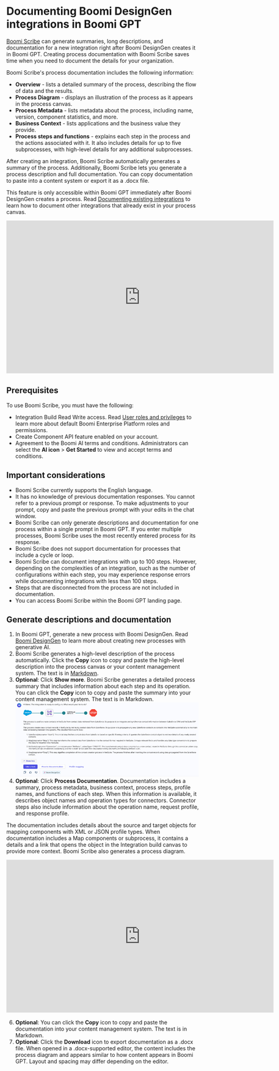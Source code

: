# Documenting Boomi DesignGen integrations in Boomi GPT

<head>
  <meta name="guidename" content="Platform"/>
  <meta name="context" content="GUID-cace0a7b-4df6-4d3a-996b-ba7ded5fde87"/>
</head>

[Boomi Scribe](/docs/Atomsphere/Platform/atm-BoomiAI_Boomi_Scribe.md) can generate summaries, long descriptions, and documentation for a new integration right after Boomi DesignGen creates it in Boomi GPT. Creating process documentation with Boomi Scribe saves time when you need to document the details for your organization.

Boomi Scribe's process documentation includes the following information:

- **Overview** - lists a detailed summary of the process, describing the flow of data and the results.
- **Process Diagram** - displays an illustration of the process as it appears in the process canvas.
- **Process Metadata** - lists metadata about the process, including name, version, component statistics, and more.
- **Business Context** - lists applications and the business value they provide.
- **Process steps and functions** - explains each step in the process and the actions associated with it. It also includes details for up to five subprocesses, with high-level details for any additional subprocesses.

After creating an integration, Boomi Scribe automatically generates a summary of the process. Additionally, Boomi Scribe lets you generate a process description and full documentation. You can copy documentation to paste into a content system or export it as a .docx file.

This feature is only accessible within Boomi GPT immediately after Boomi DesignGen creates a process. Read [Documenting existing integrations](/docs/Atomsphere/Platform/atm-BoomiAI_Create_Documentation_for_Existing_Process.md) to learn how to document other integrations that already exist in your process canvas.

<iframe width="700px" height="400px" src="https://embed.app.guidde.com/playbooks/2z19JooVG3M3Tk6DyTK27m" title="Generating descriptions and documentation for integrations built by Boomi DesignGen" frameborder="0" referrerpolicy="unsafe-url" allowfullscreen="true" allow="clipboard-write" sandbox="allow-popups allow-popups-to-escape-sandbox allow-scripts allow-forms allow-same-origin allow-presentation"></iframe>

## Prerequisites

To use Boomi Scribe, you must have the following: 

-   Integration Build Read Write access. Read [User roles and privileges](c-atm-User_roles_and_privileges_5a1c8a1a-4d58-4e7d-a6b6-b684a0c6d672.md) to learn more about default Boomi Enterprise Platform roles and permissions.
-   Create Component API feature enabled on your account.
-   Agreement to the Boomi AI terms and conditions. Administrators can select the **AI icon** > **Get Started** to view and accept terms and conditions.

## Important considerations

- Boomi Scribe currently supports the English language.
- It has no knowledge of previous documentation responses. You cannot refer to a previous prompt or response. To make adjustments to your prompt, copy and paste the previous prompt with your edits in the chat window.
- Boomi Scribe can only generate descriptions and documentation for one process within a single prompt in Boomi GPT. If you enter multiple processes, Boomi Scribe uses the most recently entered process for its response.
- Boomi Scribe does not support documentation for processes that include a cycle or loop.
- Boomi Scribe can document integrations with up to 100 steps. However, depending on the complexities of an integration, such as the number of configurations within each step, you may experience response errors while documenting integrations with less than 100 steps.
- Steps that are disconnected from the process are not included in documentation.
- You can access Boomi Scribe within the Boomi GPT landing page.

## Generate descriptions and documentation

1. In Boomi GPT, generate a new process with Boomi DesignGen. Read [Boomi DesignGen](/docs/Atomsphere/Platform/atm-BoomiAI_Boomi_DesignGen.md) to learn more about creating new processes with generative AI.
1. Boomi Scribe generates a high-level description of the process automatically. Click the **Copy** icon to copy and paste the high-level description into the process canvas or your content management system. The text is in [Markdown](https://en.wikipedia.org/wiki/Markdown).
5. **Optional**: Click **Show more**. Boomi Scribe generates a detailed process summary that includes information about each step and its operation. You can click the **Copy** icon to copy and paste the summary into your content management system. The text is in Markdown.
![image showing long description under Show More](./Images/ai-img-long_description.png)
5. **Optional**: Click **Process Documentation**. Documentation includes a summary, process metadata, business context, process steps, profile names, and functions of each step. When this information is available, it describes object names and operation types for connectors. Connector steps also include information about the operation name, request profile, and response profile.

The documentation includes details about the source and target objects for mapping components with XML or JSON profile types. When documentation includes a Map components or subprocess, it contains a details and a link that opens the object in the Integration build canvas to provide more context.
Boomi Scribe also generates a process diagram.

<iframe width="700px" height="400px" src="https://embed.app.guidde.com/playbooks/nA8Hxk6xK3ry72qh3o9byj" title="Generating documentation for processes built by Boomi DesignGen" frameborder="0" referrerpolicy="unsafe-url" allowfullscreen="true" allow="clipboard-write" sandbox="allow-popups allow-popups-to-escape-sandbox allow-scripts allow-forms allow-same-origin allow-presentation"></iframe>

6. **Optional**: You can click the **Copy** icon to copy and paste the documentation into your content management system. The text is in Markdown.
7. **Optional**: Click the **Download** icon to export documentation as a .docx file. When opened in a .docx-supported editor, the content includes the process diagram and appears similar to how content appears in Boomi GPT. Layout and spacing may differ depending on the editor.

